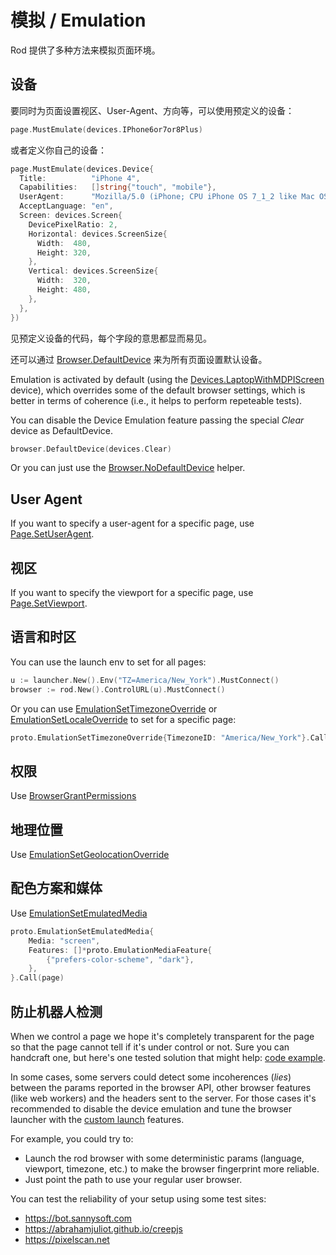 # 模拟 / Emulation

Rod 提供了多种方法来模拟页面环境。

## 设备

要同时为页面设置视区、User-Agent、方向等，可以使用预定义的设备：

```go
page.MustEmulate(devices.IPhone6or7or8Plus)
```

或者定义你自己的设备：

```go
page.MustEmulate(devices.Device{
  Title:          "iPhone 4",
  Capabilities:   []string{"touch", "mobile"},
  UserAgent:      "Mozilla/5.0 (iPhone; CPU iPhone OS 7_1_2 like Mac OS X)",
  AcceptLanguage: "en",
  Screen: devices.Screen{
    DevicePixelRatio: 2,
    Horizontal: devices.ScreenSize{
      Width:  480,
      Height: 320,
    },
    Vertical: devices.ScreenSize{
      Width:  320,
      Height: 480,
    },
  },
})
```

见预定义设备的代码，每个字段的意思都显而易见。

还可以通过 [Browser.DefaultDevice](https://pkg.go.dev/github.com/go-rod/rod#Browser.DefaultDevice) 来为所有页面设置默认设备。

Emulation is activated by default (using the [Devices.LaptopWithMDPIScreen](https://github.com/go-rod/rod/blob/bc44c39c9b4352c15d00bef6f6a1071205d2c388/lib/devices/list.go#L616) device), which overrides some of the default browser settings, which is better in terms of coherence (i.e., it helps to perform repeteable tests).

You can disable the Device Emulation feature passing the special _Clear_ device as DefaultDevice.

```go
browser.DefaultDevice(devices.Clear)
```

Or you can just use the [Browser.NoDefaultDevice](https://pkg.go.dev/github.com/go-rod/rod#Browser.NoDefaultDevice) helper.

## User Agent

If you want to specify a user-agent for a specific page, use [Page.SetUserAgent](https://pkg.go.dev/github.com/go-rod/rod#Page.SetUserAgent).

## 视区

If you want to specify the viewport for a specific page, use [Page.SetViewport](https://pkg.go.dev/github.com/go-rod/rod#Page.SetViewport).

## 语言和时区

You can use the launch env to set for all pages:

```go
u := launcher.New().Env("TZ=America/New_York").MustConnect()
browser := rod.New().ControlURL(u).MustConnect()
```

Or you can use [EmulationSetTimezoneOverride](https://pkg.go.dev/github.com/go-rod/rod/lib/proto#EmulationSetTimezoneOverride) or [EmulationSetLocaleOverride](https://pkg.go.dev/github.com/go-rod/rod/lib/proto#EmulationSetLocaleOverride) to set for a specific page:

```go
proto.EmulationSetTimezoneOverride{TimezoneID: "America/New_York"}.Call(page)
```

## 权限

Use [BrowserGrantPermissions](https://pkg.go.dev/github.com/go-rod/rod/lib/proto#BrowserGrantPermissions)

## 地理位置

Use [EmulationSetGeolocationOverride](https://pkg.go.dev/github.com/go-rod/rod/lib/proto#EmulationSetGeolocationOverride)

## 配色方案和媒体

Use [EmulationSetEmulatedMedia](https://pkg.go.dev/github.com/go-rod/rod/lib/proto#EmulationSetEmulatedMedia)

```go
proto.EmulationSetEmulatedMedia{
    Media: "screen",
    Features: []*proto.EmulationMediaFeature{
        {"prefers-color-scheme", "dark"},
    },
}.Call(page)
```

## 防止机器人检测

When we control a page we hope it's completely transparent for the page so that the page cannot tell if it's under control or not. Sure you can handcraft one, but here's one tested solution that might help: [code example](https://github.com/go-rod/stealth/blob/master/examples_test.go).

In some cases, some servers could detect some incoherences (_lies_) between the params reported in the browser API, other browser features (like web workers) and the headers sent to the server. For those cases it's recommended to disable the device emulation and tune the browser launcher with the [custom launch](custom-launch.md) features.

For example, you could try to:
- Launch the rod browser with some deterministic params (language, viewport, timezone, etc.) to make the browser fingerprint more reliable.
- Just point the path to use your regular user browser.

You can test the reliability of your setup using some test sites:
- https://bot.sannysoft.com
- https://abrahamjuliot.github.io/creepjs
- https://pixelscan.net